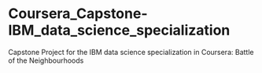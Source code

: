 # Coursera_Capstone-IBM_data_science_specialization
Capstone Project for the IBM data science specialization in Coursera: Battle of the Neighbourhoods
